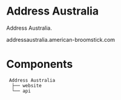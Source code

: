 # Address Australia
Address Australia.

addressaustralia.american-broomstick.com

# Components
```
 Address Australia
  ├── website
  └── api
```
